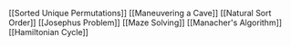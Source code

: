 [[Sorted Unique Permutations]]
[[Maneuvering a Cave]]
[[Natural Sort Order]]
[[Josephus Problem]]
[[Maze Solving]]
[[Manacher's Algorithm]]
[[Hamiltonian Cycle]]


